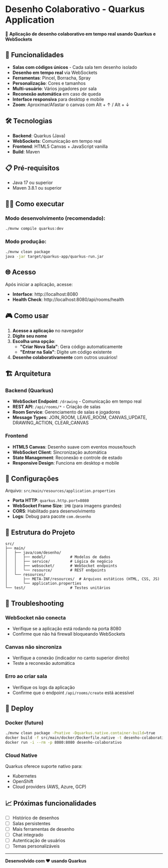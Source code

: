 # Desenho Colaborativo - Quarkus Application

🎨 **Aplicação de desenho colaborativo em tempo real usando Quarkus e WebSockets**

## 🚀 Funcionalidades

- **Salas com códigos únicos** - Cada sala tem desenho isolado
- **Desenho em tempo real** via WebSockets
- **Ferramentas**: Pincel, Borracha, Spray
- **Personalização**: Cores e tamanhos
- **Multi-usuário**: Vários jogadores por sala
- **Reconexão automática** em caso de queda
- **Interface responsiva** para desktop e mobile
- **Zoom**: Aproximar/Afastar o canvas com Alt + ↑ / Alt + ↓

## 🛠️ Tecnologias

- **Backend**: Quarkus (Java)
- **WebSockets**: Comunicação em tempo real
- **Frontend**: HTML5 Canvas + JavaScript vanilla
- **Build**: Maven

## 📋 Pré-requisitos

- Java 17 ou superior
- Maven 3.8.1 ou superior

## 🏃‍♂️ Como executar

### Modo desenvolvimento (recomendado):
```bash
./mvnw compile quarkus:dev
```

### Modo produção:
```bash
./mvnw clean package
java -jar target/quarkus-app/quarkus-run.jar
```

## 🌐 Acesso

Após iniciar a aplicação, acesse:
- **Interface**: http://localhost:8080
- **Health Check**: http://localhost:8080/api/rooms/health

## 🎮 Como usar

1. **Acesse a aplicação** no navegador
2. **Digite seu nome**
3. **Escolha uma opção**:
   - **"Criar Nova Sala"**: Gera código automaticamente
   - **"Entrar na Sala"**: Digite um código existente
4. **Desenhe colaborativamente** com outros usuários!

## 🏗️ Arquitetura

### Backend (Quarkus)
- **WebSocket Endpoint**: `/drawing` - Comunicação em tempo real
- **REST API**: `/api/rooms/*` - Criação de salas
- **Room Service**: Gerenciamento de salas e jogadores
- **Message Types**: JOIN_ROOM, LEAVE_ROOM, CANVAS_UPDATE, DRAWING_ACTION, CLEAR_CANVAS

### Frontend
- **HTML5 Canvas**: Desenho suave com eventos mouse/touch
- **WebSocket Client**: Sincronização automática
- **State Management**: Reconexão e controle de estado
- **Responsive Design**: Funciona em desktop e mobile

## 🔧 Configurações

Arquivo: `src/main/resources/application.properties`

- **Porta HTTP**: `quarkus.http.port=8080`
- **WebSocket Frame Size**: `1MB` (para imagens grandes)
- **CORS**: Habilitado para desenvolvimento
- **Logs**: Debug para pacote `com.desenho`

## 📁 Estrutura do Projeto

```
src/
├── main/
│   ├── java/com/desenho/
│   │   ├── model/           # Modelos de dados
│   │   ├── service/         # Lógica de negócio
│   │   ├── websocket/       # WebSocket endpoints
│   │   └── resource/        # REST endpoints
│   └── resources/
│       ├── META-INF/resources/  # Arquivos estáticos (HTML, CSS, JS)
│       └── application.properties
└── test/                    # Testes unitários
```

## 🐛 Troubleshooting

### WebSocket não conecta
- Verifique se a aplicação está rodando na porta 8080
- Confirme que não há firewall bloqueando WebSockets

### Canvas não sincroniza
- Verifique a conexão (indicador no canto superior direito)
- Teste a reconexão automática

### Erro ao criar sala
- Verifique os logs da aplicação
- Confirme que o endpoint `/api/rooms/create` está acessível

## 🚀 Deploy

### Docker (futuro)
```bash
./mvnw clean package -Pnative -Dquarkus.native.container-build=true
docker build -f src/main/docker/Dockerfile.native -t desenho-colaborativo .
docker run -i --rm -p 8080:8080 desenho-colaborativo
```

### Cloud Native
Quarkus oferece suporte nativo para:
- Kubernetes
- OpenShift
- Cloud providers (AWS, Azure, GCP)

## 📈 Próximas funcionalidades

- [ ] Histórico de desenhos
- [ ] Salas persistentes
- [ ] Mais ferramentas de desenho
- [ ] Chat integrado
- [ ] Autenticação de usuários
- [ ] Temas personalizáveis

---

**Desenvolvido com ❤️ usando Quarkus**
